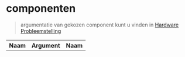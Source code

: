 # componenten

> argumentatie van gekozen component kunt u vinden in [Hardware Probleemstelling](./docs/HardwareProbleemstelling)
<table>
<tr>
<th>Naam</th>
<th>Argument</th>
<th>Naam</th>
</tr>
</table>